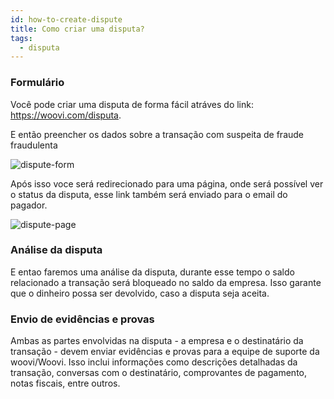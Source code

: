 ```yaml
---
id: how-to-create-dispute
title: Como criar uma disputa?
tags:
  - disputa
---
```


### Formulário

Você pode criar uma disputa de forma fácil atráves do link: https://woovi.com/disputa.

E então preencher os dados sobre a transação com suspeita de fraude fraudulenta

![dispute-form](./__assets__/dispute-form.png)

Após isso voce será redirecionado para uma página, onde será possível ver o status da disputa, esse link também será enviado para o email do pagador.

![dispute-page](./__assets__/dispute-page.png)

### Análise da disputa

E entao faremos uma análise da disputa, durante esse tempo o saldo relacionado a transação será bloqueado no saldo da empresa. Isso garante que o dinheiro possa ser devolvido, caso a disputa seja aceita.

### Envio de evidências e provas

Ambas as partes envolvidas na disputa - a empresa e o destinatário da transação - devem enviar evidências e provas para a equipe de suporte da woovi/Woovi. Isso inclui informações como descrições detalhadas da transação, conversas com o destinatário, comprovantes de pagamento, notas fiscais, entre outros.
